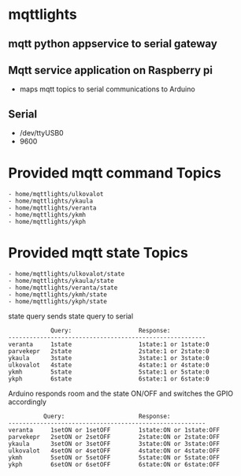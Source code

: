 # mqttlights
## mqtt python appservice to serial gateway

## Mqtt service application on Raspberry pi
- maps mqtt topics to serial communications to Arduino

## Serial
  - /dev/ttyUSB0
  - 9600

# Provided mqtt command Topics
```
- home/mqttlights/ulkovalot
- home/mqttlights/ykaula
- home/mqttlights/veranta
- home/mqttlights/ykmh
- home/mqttlights/ykph
```
# Provided mqtt state Topics
```
- home/mqttlights/ulkovalot/state
- home/mqttlights/ykaula/state
- home/mqttlights/veranta/state
- home/mqttlights/ykmh/state
- home/mqttlights/ykph/state
```
state query sends state query to serial 
```
            Query:                   Response:
--------------------------------------------------------
veranta     1state                   1state:1 or 1state:0
parvekepr   2state                   2state:1 or 2state:0
ykaula      3state                   3state:1 or 3state:0
ulkovalot   4state                   4state:1 or 4state:0
ykmh        5state                   5state:1 or 5state:0
ykph        6state                   6state:1 or 6state:0
```
Arduino responds room and the state ON/OFF and switches the GPIO accordingly
```
          Query:                     Response:
--------------------------------------------------------
veranta     1setON or 1setOFF        1state:ON or 1state:OFF                                         
parvekepr   2setON or 2setOFF        2state:ON or 2state:OFF
ykaula      3setON or 3setOFF        3state:ON or 3state:OFF
ulkovalot   4setON or 4setOFF        4state:ON or 4state:OFF
ykmh        5setON or 5setOFF        5state:ON or 5state:OFF
ykph        6setON or 6setOFF        6state:ON or 6state:OFF
```



